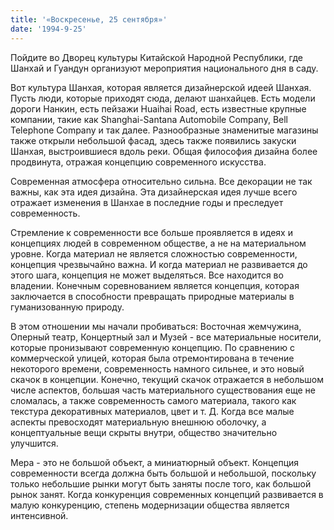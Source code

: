 ```yaml
---
title: '«Воскресенье, 25 сентября»'
date: '1994-9-25'
---
```


Пойдите во Дворец культуры Китайской Народной Республики, где Шанхай и Гуандун организуют мероприятия национального дня в саду.

Вот культура Шанхая, которая является дизайнерской идеей Шанхая. Пусть люди, которые приходят сюда, делают шанхайцев. Есть модели дороги Нанкин, есть пейзажи Huaihai Road, есть известные крупные компании, такие как Shanghai-Santana Automobile Company, Bell Telephone Company и так далее. Разнообразные знаменитые магазины также открыли небольшой фасад, здесь также появились закуски Шанхая, выстроившиеся вдоль реки. Общая философия дизайна более продвинута, отражая концепцию современного искусства.

Современная атмосфера относительно сильна. Все декорации не так важны, как эта идея дизайна. Эта дизайнерская идея лучше всего отражает изменения в Шанхае в последние годы и преследует современность.

Стремление к современности все больше проявляется в идеях и концепциях людей в современном обществе, а не на материальном уровне. Когда материал не является сложностью современности, концепция чрезвычайно важна. И когда материал не развивается до этого шага, концепция не может выделяться. Все находится во владении. Конечным соревнованием является концепция, которая заключается в способности превращать природные материалы в гуманизованную природу.

В этом отношении мы начали пробиваться: Восточная жемчужина, Оперный театр, Концертный зал и Музей - все материальные носители, которые пронизывают современную концепцию. По сравнению с коммерческой улицей, которая была отремонтирована в течение некоторого времени, современность намного сильнее, и это новый скачок в концепции. Конечно, текущий скачок отражается в небольшом числе аспектов, большая часть материального существования еще не сломалась, а также современность самого материала, такого как текстура декоративных материалов, цвет и т. Д. Когда все малые аспекты превосходят материальную внешнюю оболочку, а концептуальные вещи скрыты внутри, общество значительно улучшится.

Мера - это не большой объект, а миниатюрный объект. Концепция современности всегда должна быть большой и небольшой, поскольку только небольшие рынки могут быть заняты после того, как большой рынок занят. Когда конкуренция современных концепций развивается в малую конкуренцию, степень модернизации общества является интенсивной.

